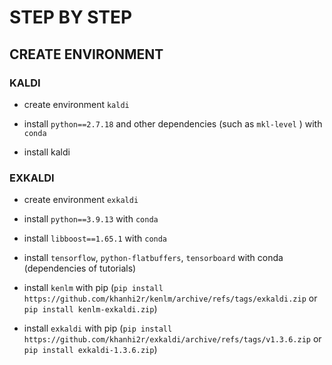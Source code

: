 # STEP BY STEP

## CREATE ENVIRONMENT

### KALDI

- create environment `kaldi`

- install `python==2.7.18` and other dependencies (such as `mkl-level` ) with `conda`

- install kaldi

### EXKALDI

- create environment `exkaldi`

- install `python==3.9.13` with `conda`

- install `libboost==1.65.1` with `conda`

- install `tensorflow`, `python-flatbuffers`, `tensorboard` with conda (dependencies of tutorials)

- install `kenlm` with pip (`pip install https://github.com/khanhi2r/kenlm/archive/refs/tags/exkaldi.zip` or `pip install kenlm-exkaldi.zip`)

- install `exkaldi` with pip (`pip install https://github.com/khanhi2r/exkaldi/archive/refs/tags/v1.3.6.zip` or `pip install exkaldi-1.3.6.zip`)

